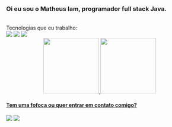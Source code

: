 ### Oi eu sou o Matheus Iam, programador full stack Java.
<br>
Tecnologias que eu trabalho:<br>
<div>
  <img src="https://img.shields.io/badge/Java-ED8B00?style=for-the-badge&logo=openjdk&logoColor=white" target="_blank"/>
  <img src="https://img.shields.io/badge/Spring-6DB33F?style=for-the-badge&logo=spring&logoColor=white" target="_blank"/>
  <img src="https://img.shields.io/badge/PostgreSQL-316192?style=for-the-badge&logo=postgresql&logoColor=white" target="_blank"/>
</div>

<div align="center">
  <a href="https://github.com/matheusiam">
  <img height="150em" src="https://github-readme-stats.vercel.app/api?username=matheusiam&show_icons=true&theme=dark&include_all_commits=true&count_private=true"/>
  <img height="150em" src="https://github-readme-stats.vercel.app/api/top-langs/?username=matheusiam&theme=dark"/>
</div>


<!--
**MatheusIam/MatheusIam** is a ✨ _special_ ✨ repository because its `README.md` (this file) appears on your GitHub profile.

Here are some ideas to get you started:

- 🔭 I’m currently working on ...
- 🌱 I’m currently learning ...
- 👯 I’m looking to collaborate on ...
- 🤔 I’m looking for help with ...
- 💬 Ask me about ...
- 📫 How to reach me: ...
- 😄 Pronouns: ...
- ⚡ Fun fact: ...
-->

#### Tem uma fofoca ou quer entrar em contato comigo?
<div> 
  <a href="https://instagram.com/matheus.iaf" target="_blank"><img src="https://img.shields.io/badge/-Instagram-%23E4405F?style=for-the-badge&logo=instagram&logoColor=white" target="_blank"></a>
  <a href = "mailto:matheusiam@pm.me"><img src="https://img.shields.io/badge/ProtonMail-8B89CC?style=for-the-badge&logo=protonmail&logoColor=white" target="_blank"></a>
 
</div>

